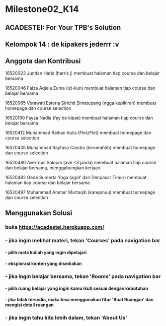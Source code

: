# Milestone02_K14

## ACADESTEI: For Your TPB's Solution
## Kelompok 14 : de kipakers jederrr :v

## Anggota dan Kontribusi
16520023 Jundan Haris (harris j) 
membuat halaman tiap course dan belajar bersama

16520046 Faiza Aqiela Zuma (izi-kun)
membuat halaman tiap course dan belajar bersama

16520065 Verawati Esteria Sirichit Simatupang (ngga kepikiran)
membuat homepage dan course selection

16520100 Fayza Nadia (fay de kipak)
membuat halaman tiap course dan belajar bersama

16520412 Muhammad Raihan Aulia (FletzFlet)
membuat homepage dan course selection

16520435 Muhammad Rayfasa Candra (terserahhh)
membuat homepage dan course selection

16520480 Averrous Saloom (ave <3 janda)
membuat halaman tiap course dan belajar bersama, menggabungkan kerjaan

16520482 Gede Sumerta Yoga (agoY dari Denpasar Timur)
membuat halaman tiap course dan belajar bersama

16520497 Muhammad Ammar Murtaqib (karepmuu)
membuat homepage dan course selection

## Menggunakan Solusi
### buka https://acadestei.herokuapp.com/
### - jika ingin melihat materi, tekan 'Courses' pada navigation bar
#### - pilih mata kuliah yang ingin dipelajari
#### - eksplorasi konten yang disediakan
### - jika ingin belajar bersama, tekan 'Rooms' pada navigation bar
#### - pilih ruang belajar yang ingin kamu ikuti sesuai dengan kebutuhan
#### - jika tidak tersedia, maka bisa menggunakan fitur 'Buat Ruangan' dan mengisi detail ruangan
### - jika ingin tahu kita lebih dalam, tekan 'About Us'

